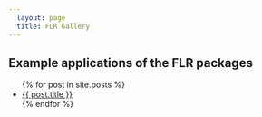 ```yaml
---
  layout: page
  title: FLR Gallery
---
```


## Example applications of the FLR packages

<ul>
  {% for post in site.posts %}
    <li>
      <a href="{{ post.url }}">{{ post.title }}</a>
    </li>
  {% endfor %}
</ul>
